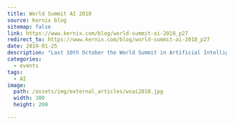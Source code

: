 ```yaml
---
title: World Summit AI 2018
source: Kernix blog
sitemap: false
link: https://www.kernix.com/blog/world-summit-ai-2018_p27
redirect_to: https://www.kernix.com/blog/world-summit-ai-2018_p27
date: 2019-01-25
description: "Last 10th October the World Summit in Artificial Intelligence took place at Amsterdam with more than 4000 attendees, doubling the number of attendees from last year. This annual event bring together practitioners, influencers and users of applied artificial intelligence."
categories:
  - events
tags:
  - AI
image: 
  path: /assets/img/external_articles/wsai2018.jpg
  width: 300
  height: 200

---
```

